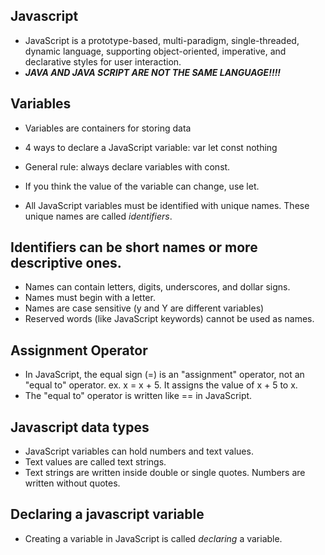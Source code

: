 ## Javascript

- JavaScript is a prototype-based, multi-paradigm, single-threaded, dynamic language, supporting object-oriented, imperative, and declarative styles for user interaction.
- ***JAVA AND JAVA SCRIPT ARE NOT THE SAME LANGUAGE!!!!***

## Variables

- Variables are containers for storing data 
- 4 ways to declare a JavaScript variable: 
var
let
const
nothing

- General rule: always declare variables with const.

- If you think the value of the variable can change, use let.
- All JavaScript variables must be identified with unique names. These unique names are called *identifiers*.

## Identifiers can be short names or more descriptive ones. 

- Names can contain letters, digits, underscores, and dollar signs.
- Names must begin with a letter.
- Names are case sensitive (y and Y are different variables)
- Reserved words (like JavaScript keywords) cannot be used as names. 

## Assignment Operator

- In JavaScript, the equal sign (=) is an "assignment" operator, not an "equal to" operator. ex. x = x + 5. It assigns the value of x + 5 to x.
- The "equal to" operator is written like == in JavaScript.

## Javascript data types

- JavaScript variables can hold numbers and text values.
- Text values are called text strings.
- Text strings are written inside double or single quotes. Numbers are written without quotes.

## Declaring a javascript variable

- Creating a variable in JavaScript is called *declaring* a variable.